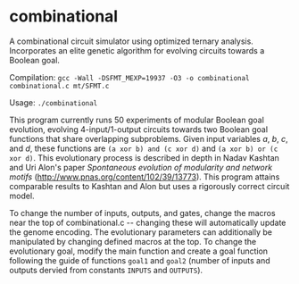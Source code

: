 # combinational

A combinational circuit simulator using optimized ternary analysis. Incorporates an elite genetic algorithm for evolving circuits towards a Boolean goal.

Compilation:
`gcc -Wall -DSFMT_MEXP=19937 -O3 -o combinational combinational.c mt/SFMT.c`

Usage:
`./combinational`

This program currently runs 50 experiments of modular Boolean goal evolution, evolving 4-input/1-output circuits towards two Boolean goal functions that share overlapping subproblems. Given input variables *a*, *b*, *c*, and *d*, these functions are `(a xor b) and (c xor d)` and `(a xor b) or (c xor d)`. This evolutionary process is described in depth in Nadav Kashtan and Uri Alon's paper *Spontaneous evolution of modularity and network motifs* (http://www.pnas.org/content/102/39/13773). This program attains comparable results to Kashtan and Alon but uses a rigorously correct circuit model.

To change the number of inputs, outputs, and gates, change the macros near the top of combinational.c -- changing these will automatically update the genome encoding. The evolutionary parameters can additionally be manipulated by changing defined macros at the top. To change the evolutionary goal, modify the main function and create a goal function following the guide of functions `goal1` and `goal2` (number of inputs and outputs dervied from constants `INPUTS` and `OUTPUTS`).
